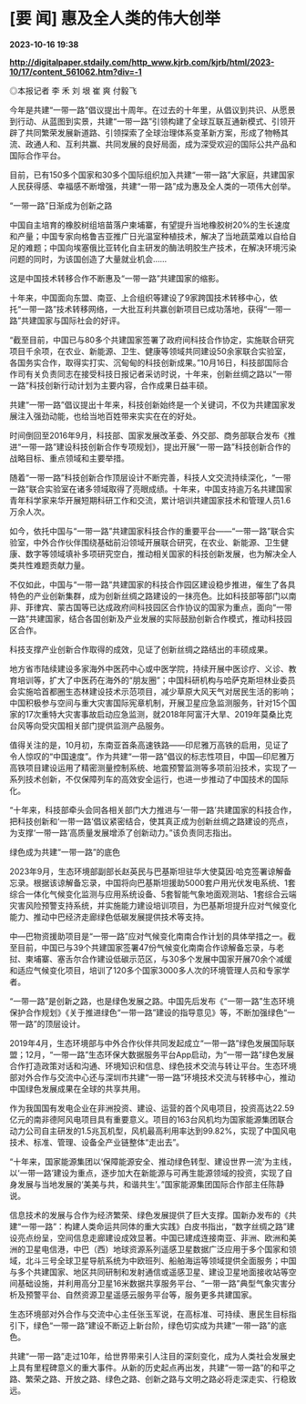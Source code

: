 # [要 闻] 惠及全人类的伟大创举

**2023-10-16 19:38**

**http://digitalpaper.stdaily.com/http_www.kjrb.com/kjrb/html/2023-10/17/content_561062.htm?div=-1**

 ◎本报记者 李 禾 刘 垠 崔 爽 付毅飞

 今年是共建“一带一路”倡议提出十周年。在过去的十年里，从倡议到共识、从愿景到行动、从蓝图到实景，共建“一带一路”引领构建了全球互联互通新模式、引领开辟了共同繁荣发展新道路、引领探索了全球治理体系变革新方案，形成了物畅其流、政通人和、互利共赢、共同发展的良好局面，成为深受欢迎的国际公共产品和国际合作平台。

 目前，已有150多个国家和30多个国际组织加入共建“一带一路”大家庭，共建国家人民获得感、幸福感不断增强，共建“一带一路”成为惠及全人类的一项伟大创举。

 “一带一路”日渐成为创新之路

 中国自主培育的橡胶树组培苗落户柬埔寨，有望提升当地橡胶树20%的生长速度和产量；中国专家向格鲁吉亚推广日光温室种植技术，解决了当地蔬菜难以自给自足的难题；中国向埃塞俄比亚转化自主研发的酶法明胶生产技术，在解决环境污染问题的同时，为该国创造了大量就业机会……

 这是中国技术转移合作不断惠及“一带一路”共建国家的缩影。

 十年来，中国面向东盟、南亚、上合组织等建设了9家跨国技术转移中心，依托“一带一路”技术转移网络，一大批互利共赢创新项目已成功落地，获得“一带一路”共建国家与国际社会的好评。

 “截至目前，中国已与80多个共建国家签署了政府间科技合作协定，实施联合研究项目千余项，在农业、新能源、卫生、健康等领域共同建设50余家联合实验室，各国务实合作，取得实打实、沉甸甸的科技创新成果。”10月16日，科技部国际合作司有关负责同志在接受科技日报记者采访时说，十年来，创新丝绸之路以“一带一路”科技创新行动计划为主要内容，合作成果日益丰硕。

 共建“一带一路”倡议提出十年来，科技创新始终是一个关键词，不仅为共建国家发展注入强劲动能，也给当地百姓带来实实在在的好处。

 时间倒回至2016年9月，科技部、国家发展改革委、外交部、商务部联合发布《推进“一带一路”建设科技创新合作专项规划》，提出开展“一带一路”科技创新合作的战略目标、重点领域和主要举措。

 随着“一带一路”科技创新合作顶层设计不断完善，科技人文交流持续深化，“一带一路”联合实验室在诸多领域取得了亮眼成绩。十年来，中国支持逾万名共建国家青年科学家来华开展短期科研工作和交流，累计培训共建国家技术和管理人员1.6万余人次。

 如今，依托中国与“一带一路”共建国家科技合作的重要平台——“一带一路”联合实验室，中外合作伙伴围绕基础前沿领域开展联合研究，在农业、新能源、卫生健康、数字等领域填补多项研究空白，推动相关国家的科技创新发展，也为解决全人类共性难题贡献力量。

 不仅如此，中国与“一带一路”共建国家的科技合作园区建设稳步推进，催生了各具特色的产业创新集群，成为创新丝绸之路建设的一抹亮色。比如科技部等部门以南非、菲律宾、蒙古国等已达成政府间科技园区合作协议的国家为重点，面向“一带一路”共建国家，结合各国创新及产业发展的实际鼓励创新合作模式，推动科技园区合作。

 科技支撑产业创新合作取得的成效，见证了创新丝绸之路结出的丰硕成果。

 地方省市陆续建设多家海外中医药中心或中医学院，持续开展中医诊疗、义诊、教育培训等，扩大了中医药在海外的“朋友圈”；中国科研机构与哈萨克斯坦林业委员会实施哈首都圈生态林建设技术示范项目，减少草原大风天气对居民生活的影响；中国积极参与空间与重大灾害国际宪章机制，开展卫星应急监测服务，针对15个国家的17次重特大灾害事故启动应急监测，就2018年阿富汗大旱、2019年莫桑比克台风等向受灾国相关部门提供监测产品服务。

 值得关注的是，10月初，东南亚首条高速铁路——印尼雅万高铁的启用，见证了令人惊叹的“中国速度”。作为共建“一带一路”倡议的标志性项目，中国—印尼雅万高铁项目建设运用了精密测量控制系统、地震预警监测等多项前沿技术，实现了一系列技术创新，不仅保障列车的高效安全运行，也进一步推动了中国技术的国际化。

 “十年来，科技部牵头会同各相关部门大力推进与‘一带一路’共建国家的科技合作，把科技创新和‘一带一路’倡议紧密结合，使其真正成为创新丝绸之路建设的亮点，为支撑‘一带一路’高质量发展增添了创新动力。”该负责同志指出。

 绿色成为共建“一带一路”的底色

 2023年9月，生态环境部副部长赵英民与巴基斯坦驻华大使莫因·哈克签署谅解备忘录。根据该谅解备忘录，中国将向巴基斯坦援助5000套户用光伏发电系统、1套综合一体化气候变化监测与应用系统设备、5套智能气象地面观测站、1套综合云端灾害风险预警支持系统，并实施能力建设培训项目，为巴基斯坦提升应对气候变化能力、推动中巴经济走廊绿色低碳发展提供技术等支持。

 中—巴物资援助项目是“一带一路”应对气候变化南南合作计划的具体举措之一。截至目前，中国已与39个共建国家签署47份气候变化南南合作谅解备忘录，与老挝、柬埔寨、塞舌尔合作建设低碳示范区，与30多个发展中国家开展70余个减缓和适应气候变化项目，培训了120多个国家3000多人次的环境管理人员和专家学者。

 “一带一路”是创新之路，也是绿色发展之路。中国先后发布《“一带一路”生态环境保护合作规划》《关于推进绿色“一带一路”建设的指导意见》等，不断加强绿色“一带一路”的顶层设计。

 2019年4月，生态环境部与中外合作伙伴共同发起成立“一带一路”绿色发展国际联盟；12月，“一带一路”生态环保大数据服务平台App启动，为“一带一路”绿色发展合作打造政策对话和沟通、环境知识和信息、绿色技术交流与转让平台。生态环境部对外合作与交流中心还与深圳市共建“一带一路”环境技术交流与转移中心，推动中国绿色发展成果在全球的共享共用。

 作为我国国有发电企业在非洲投资、建设、运营的首个风电项目，投资高达22.59亿元的南非德阿风电项目具有重要意义。项目的163台风机均为国家能源集团联合动力公司自主研发的1.5兆瓦机型，风机最高利用率达到99.82%，实现了中国风电技术、标准、管理、设备全产业链整体“走出去”。

 “十年来，国家能源集团以‘保障能源安全、推动绿色转型、建设世界一流’为主线，以‘一带一路’建设为重点，逐步加大在新能源与可再生能源领域的投资，实现了自身发展与当地发展的‘美美与共，和谐共生’。”国家能源集团国际合作部主任陈静说。

 信息技术的发展与合作为经济繁荣、绿色发展提供了巨大支撑。国新办发布的《共建“一带一路”：构建人类命运共同体的重大实践》白皮书指出，“数字丝绸之路”建设亮点纷呈，空间信息走廊建设成效显著。中国已建成连接南亚、非洲、欧洲和美洲的卫星电信港，中巴（西）地球资源系列遥感卫星数据广泛应用于多个国家和领域，北斗三号全球卫星导航系统为中欧班列、船舶海运等领域提供全面服务；中国与多个共建国家、地区共同研制和发射通信或遥感卫星、建设卫星地面接收站等空间基础设施，并利用高分卫星16米数据共享服务平台、“一带一路”典型气象灾害分析及预警平台、自然资源卫星遥感云服务平台等，服务更多共建国家。

 生态环境部对外合作与交流中心主任张玉军说，在高标准、可持续、惠民生目标指引下，绿色“一带一路”建设不断迈上新台阶，绿色切实成为共建“一带一路”的底色。

 共建“一带一路”走过10年，给世界带来引人注目的深刻变化，成为人类社会发展史上具有里程碑意义的重大事件。从新的历史起点再出发，共建“一带一路”的和平之路、繁荣之路、开放之路、绿色之路、创新之路与文明之路必将走深走实、行稳致远。